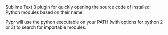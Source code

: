 Sublime Text 3 plugin for quickly opening the source code of installed
Python modules based on their name.

Pypr will use the python executable on your PATH (with options for python
2 or 3) to search for importable modules.
